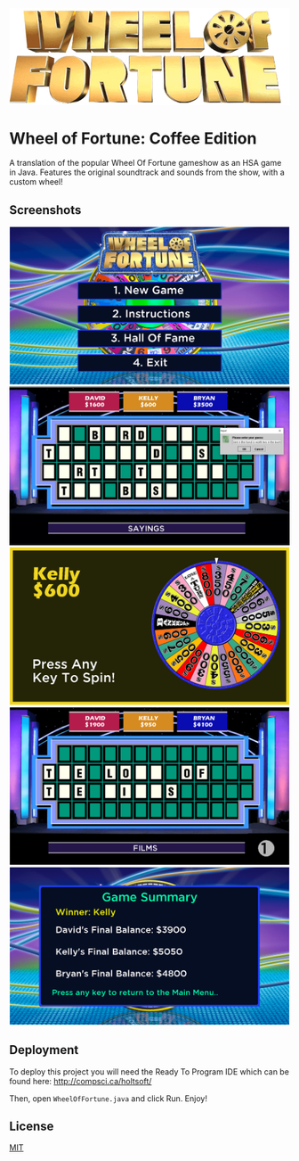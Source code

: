 
![alt text](https://github.com/daniel-su1/java-wheel-of-fortune/blob/main/img/logoSplashScreen.png?raw=true)

# Wheel of Fortune: Coffee Edition

A translation of the popular Wheel Of Fortune gameshow as an HSA game in Java. Features the original soundtrack and sounds from the show, with a custom wheel!



## Screenshots
![App Screenshot](https://raw.githubusercontent.com/daniel-su1/java-wheel-of-fortune/main/screenshots/main%20menu.bmp)
![App Screenshot](https://github.com/daniel-su1/java-wheel-of-fortune/blob/main/screenshots/guessing.jpg?raw=true)
![App Screenshot](https://raw.githubusercontent.com/daniel-su1/java-wheel-of-fortune/main/screenshots/spinning%20wheel.bmp)
![App Screenshot](https://raw.githubusercontent.com/daniel-su1/java-wheel-of-fortune/main/screenshots/guessing%202.bmp)
![App Screenshot](https://raw.githubusercontent.com/daniel-su1/java-wheel-of-fortune/main/screenshots/end%20game.bmp)


## Deployment

To deploy this project you will need the Ready To Program IDE which can be found here:
http://compsci.ca/holtsoft/

Then, open `WheelOfFortune.java` and click Run. Enjoy!



## License

[MIT](https://choosealicense.com/licenses/mit/)

